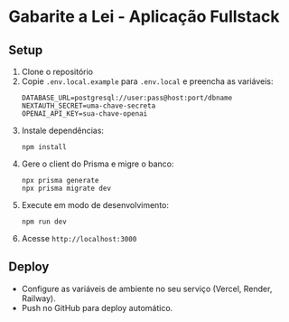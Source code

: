 # Gabarite a Lei - Aplicação Fullstack

## Setup

1. Clone o repositório
2. Copie `.env.local.example` para `.env.local` e preencha as variáveis:
   ```
   DATABASE_URL=postgresql://user:pass@host:port/dbname
   NEXTAUTH_SECRET=uma-chave-secreta
   OPENAI_API_KEY=sua-chave-openai
   ```
3. Instale dependências:
   ```
   npm install
   ```
4. Gere o client do Prisma e migre o banco:
   ```
   npx prisma generate
   npx prisma migrate dev
   ```
5. Execute em modo de desenvolvimento:
   ```
   npm run dev
   ```
6. Acesse `http://localhost:3000`

## Deploy

- Configure as variáveis de ambiente no seu serviço (Vercel, Render, Railway).
- Push no GitHub para deploy automático.